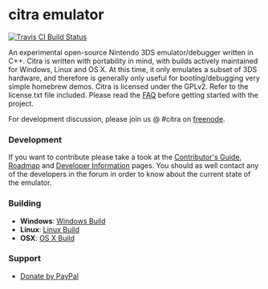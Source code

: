 citra emulator
==============
[![Travis CI Build Status](https://travis-ci.org/citra-emu/citra.svg)](https://travis-ci.org/citra-emu/citra)

An experimental open-source Nintendo 3DS emulator/debugger written in C++. Citra is written with portability in mind, with builds actively maintained for Windows, Linux and OS X. At this time, it only emulates a subset of 3DS hardware, and therefore is generally only useful for booting/debugging very simple homebrew demos. Citra is licensed under the GPLv2. Refer to the license.txt file included. Please read the [FAQ](https://github.com/citra-emu/citra/wiki/FAQ) before getting started with the project.

For development discussion, please join us @ #citra on [freenode](http://webchat.freenode.net/).

### Development

If you want to contribute please take a took at the [Contributor's Guide](CONTRIBUTING.md), [Roadmap](https://github.com/citra-emu/citra/wiki/Roadmap) and [Developer Information](https://github.com/citra-emu/citra/wiki/Developer-Information) pages. You should as well contact any of the developers in the forum in order to know about the current state of the emulator.

### Building

* __Windows__: [Windows Build](https://github.com/citra-emu/citra/wiki/Windows-Build)
* __Linux__: [Linux Build](https://github.com/citra-emu/citra/wiki/Linux-Build)
* __OSX__: [OS X Build](https://github.com/citra-emu/citra/wiki/OS-X-Build)


### Support
* [Donate by PayPal](https://www.paypal.com/cgi-bin/webscr?cmd=_s-xclick&hosted_button_id=K899FANUJ2ZXW)

